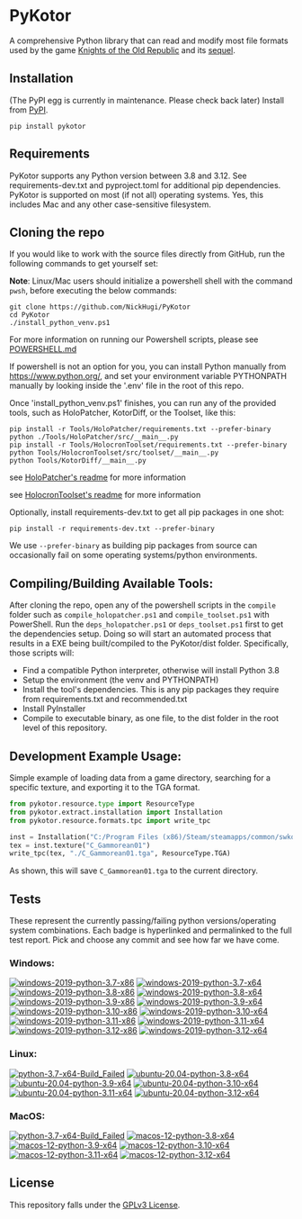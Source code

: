 
PyKotor
=======
A comprehensive Python library that can read and modify most file formats used by the game [Knights of the Old Republic](https://en.wikipedia.org/wiki/Star_Wars:_Knights_of_the_Old_Republic_(video_game)) and its [sequel](https://en.wikipedia.org/wiki/Star_Wars_Knights_of_the_Old_Republic_II:_The_Sith_Lords).

## Installation
(The PyPI egg is currently in maintenance. Please check back later) Install from [PyPI](https://pypi.org/project/PyKotor/).
```commandline
pip install pykotor
```

## Requirements
PyKotor supports any Python version between 3.8 and 3.12. See requirements-dev.txt and pyproject.toml for additional pip dependencies.
PyKotor is supported on most (if not all) operating systems. Yes, this includes Mac and any other case-sensitive filesystem.

## Cloning the repo
If you would like to work with the source files directly from GitHub, run the following commands to get yourself set:

**Note**: Linux/Mac users should initialize a powershell shell with the command `pwsh`, before executing the below commands:

```commandline
git clone https://github.com/NickHugi/PyKotor
cd PyKotor
./install_python_venv.ps1
```
For more information on running our Powershell scripts, please see [POWERSHELL.md](https://github.com/NickHugi/PyKotor/blob/master/POWERSHELL.md)

If powershell is not an option for you, you can install Python manually from https://www.python.org/, and set your environment variable PYTHONPATH manually by looking inside the '.env' file in the root of this repo.


Once 'install_python_venv.ps1' finishes, you can run any of the provided tools, such as HoloPatcher, KotorDiff, or the Toolset, like this:
```commandline
pip install -r Tools/HoloPatcher/requirements.txt --prefer-binary
python ./Tools/HoloPatcher/src/__main__.py
pip install -r Tools/HolocronToolset/requirements.txt --prefer-binary
python Tools/HolocronToolset/src/toolset/__main__.py
python Tools/KotorDiff/__main__.py
```

see [HoloPatcher's readme](https://github.com/NickHugi/PyKotor/tree/master/Tools/HoloPatcher#readme) for more information

see [HolocronToolset's readme](https://github.com/NickHugi/PyKotor/tree/master/Tools/HolocronToolset#readme) for more information

Optionally, install requirements-dev.txt to get all pip packages in one shot:
```commandline
pip install -r requirements-dev.txt --prefer-binary
```
We use `--prefer-binary` as building pip packages from source can occasionally fail on some operating systems/python environments.

## Compiling/Building Available Tools:
After cloning the repo, open any of the powershell scripts in the `compile` folder such as `compile_holopatcher.ps1` and `compile_toolset.ps1` with PowerShell. Run the `deps_holopatcher.ps1` or `deps_toolset.ps1` first to get the dependencies setup. Doing so will start an automated process that results in a EXE being built/compiled to the PyKotor/dist folder. Specifically, those scripts will:
- Find a compatible Python interpreter, otherwise will install Python 3.8
- Setup the environment (the venv and PYTHONPATH)
- Install the tool's dependencies. This is any pip packages they require from requirements.txt and recommended.txt
- Install PyInstaller
- Compile to executable binary, as one file, to the dist folder in the root level of this repository.


## Development Example Usage:
Simple example of loading data from a game directory, searching for a specific texture, and exporting it to the TGA format.
```python
from pykotor.resource.type import ResourceType
from pykotor.extract.installation import Installation
from pykotor.resource.formats.tpc import write_tpc

inst = Installation("C:/Program Files (x86)/Steam/steamapps/common/swkotor")
tex = inst.texture("C_Gammorean01")
write_tpc(tex, "./C_Gammorean01.tga", ResourceType.TGA)
```
As shown, this will save `C_Gammorean01.tga` to the current directory.

## Tests

These represent the currently passing/failing python versions/operating system combinations. Each badge is hyperlinked and permalinked to the full test report. Pick and choose any commit and see how far we have come.

### Windows:

<!-- WINDOWS-BADGES-START -->
[![windows-2019-python-3.7-x86](https://img.shields.io/badge/build-python--3.7--x86_Passing_0-brightgreen?style=plastic&logo=simple-icons&logoColor=%23FF5e34&label=1&labelColor=%23c71818&color=%232f991a)](https://htmlpreview.github.io/?https://github.com/th3w1zard1/PyKotor/blob/9eeb53b89f2f955c09ff549223a37b3ed1431a7c/tests/results/ff7900cafc950d814b96d892493fd3acae74572c/pytest_report_windows-2019_python_3.7_x86/pytest_report.html)
[![windows-2019-python-3.7-x64](https://img.shields.io/badge/build-python--3.7--x64_Passing_0-brightgreen?style=plastic&logo=simple-icons&logoColor=%23FF5e34&label=1&labelColor=%23c71818&color=%232f991a)](https://htmlpreview.github.io/?https://github.com/th3w1zard1/PyKotor/blob/9eeb53b89f2f955c09ff549223a37b3ed1431a7c/tests/results/ff7900cafc950d814b96d892493fd3acae74572c/pytest_report_windows-2019_python_3.7_x64/pytest_report.html)
[![windows-2019-python-3.8-x86](https://img.shields.io/badge/build-python--3.8--x86_Passing_596-brightgreen?style=plastic&logo=simple-icons&logoColor=%23FF5e34&label=47&labelColor=%23c71818&color=%232f991a)](https://htmlpreview.github.io/?https://github.com/th3w1zard1/PyKotor/blob/9eeb53b89f2f955c09ff549223a37b3ed1431a7c/tests/results/ff7900cafc950d814b96d892493fd3acae74572c/pytest_report_windows-2019_python_3.8_x86/pytest_report.html)
[![windows-2019-python-3.8-x64](https://img.shields.io/badge/build-python--3.8--x64_Passing_596-brightgreen?style=plastic&logo=simple-icons&logoColor=%23FF5e34&label=47&labelColor=%23c71818&color=%232f991a)](https://htmlpreview.github.io/?https://github.com/th3w1zard1/PyKotor/blob/9eeb53b89f2f955c09ff549223a37b3ed1431a7c/tests/results/ff7900cafc950d814b96d892493fd3acae74572c/pytest_report_windows-2019_python_3.8_x64/pytest_report.html)
[![windows-2019-python-3.9-x86](https://img.shields.io/badge/build-python--3.9--x86_Passing_596-brightgreen?style=plastic&logo=simple-icons&logoColor=%23FF5e34&label=47&labelColor=%23c71818&color=%232f991a)](https://htmlpreview.github.io/?https://github.com/th3w1zard1/PyKotor/blob/9eeb53b89f2f955c09ff549223a37b3ed1431a7c/tests/results/ff7900cafc950d814b96d892493fd3acae74572c/pytest_report_windows-2019_python_3.9_x86/pytest_report.html)
[![windows-2019-python-3.9-x64](https://img.shields.io/badge/build-python--3.9--x64_Passing_596-brightgreen?style=plastic&logo=simple-icons&logoColor=%23FF5e34&label=47&labelColor=%23c71818&color=%232f991a)](https://htmlpreview.github.io/?https://github.com/th3w1zard1/PyKotor/blob/9eeb53b89f2f955c09ff549223a37b3ed1431a7c/tests/results/ff7900cafc950d814b96d892493fd3acae74572c/pytest_report_windows-2019_python_3.9_x64/pytest_report.html)
[![windows-2019-python-3.10-x86](https://img.shields.io/badge/build-python--3.10--x86_Passing_596-brightgreen?style=plastic&logo=simple-icons&logoColor=%23FF5e34&label=47&labelColor=%23c71818&color=%232f991a)](https://htmlpreview.github.io/?https://github.com/th3w1zard1/PyKotor/blob/9eeb53b89f2f955c09ff549223a37b3ed1431a7c/tests/results/ff7900cafc950d814b96d892493fd3acae74572c/pytest_report_windows-2019_python_3.10_x86/pytest_report.html)
[![windows-2019-python-3.10-x64](https://img.shields.io/badge/build-python--3.10--x64_Passing_596-brightgreen?style=plastic&logo=simple-icons&logoColor=%23FF5e34&label=47&labelColor=%23c71818&color=%232f991a)](https://htmlpreview.github.io/?https://github.com/th3w1zard1/PyKotor/blob/9eeb53b89f2f955c09ff549223a37b3ed1431a7c/tests/results/ff7900cafc950d814b96d892493fd3acae74572c/pytest_report_windows-2019_python_3.10_x64/pytest_report.html)
[![windows-2019-python-3.11-x86](https://img.shields.io/badge/build-python--3.11--x86_Passing_596-brightgreen?style=plastic&logo=simple-icons&logoColor=%23FF5e34&label=47&labelColor=%23c71818&color=%232f991a)](https://htmlpreview.github.io/?https://github.com/th3w1zard1/PyKotor/blob/9eeb53b89f2f955c09ff549223a37b3ed1431a7c/tests/results/ff7900cafc950d814b96d892493fd3acae74572c/pytest_report_windows-2019_python_3.11_x86/pytest_report.html)
[![windows-2019-python-3.11-x64](https://img.shields.io/badge/build-python--3.11--x64_Passing_596-brightgreen?style=plastic&logo=simple-icons&logoColor=%23FF5e34&label=47&labelColor=%23c71818&color=%232f991a)](https://htmlpreview.github.io/?https://github.com/th3w1zard1/PyKotor/blob/9eeb53b89f2f955c09ff549223a37b3ed1431a7c/tests/results/ff7900cafc950d814b96d892493fd3acae74572c/pytest_report_windows-2019_python_3.11_x64/pytest_report.html)
[![windows-2019-python-3.12-x86](https://img.shields.io/badge/build-python--3.12--x86_Passing_596-brightgreen?style=plastic&logo=simple-icons&logoColor=%23FF5e34&label=47&labelColor=%23c71818&color=%232f991a)](https://htmlpreview.github.io/?https://github.com/th3w1zard1/PyKotor/blob/9eeb53b89f2f955c09ff549223a37b3ed1431a7c/tests/results/ff7900cafc950d814b96d892493fd3acae74572c/pytest_report_windows-2019_python_3.12_x86/pytest_report.html)
[![windows-2019-python-3.12-x64](https://img.shields.io/badge/build-python--3.12--x64_Passing_596-brightgreen?style=plastic&logo=simple-icons&logoColor=%23FF5e34&label=47&labelColor=%23c71818&color=%232f991a)](https://htmlpreview.github.io/?https://github.com/th3w1zard1/PyKotor/blob/9eeb53b89f2f955c09ff549223a37b3ed1431a7c/tests/results/ff7900cafc950d814b96d892493fd3acae74572c/pytest_report_windows-2019_python_3.12_x64/pytest_report.html)
<!-- WINDOWS-BADGES-END -->

### Linux:

<!-- LINUX-BADGES-START -->
[![python-3.7-x64-Build_Failed](https://img.shields.io/badge/python--3.7--x64_Build_Failed-lightgrey)](https://github.com/th3w1zard1/PyKotor/actions/runs/8439418259)
[![ubuntu-20.04-python-3.8-x64](https://img.shields.io/badge/build-python--3.8--x64_Passing_596-brightgreen?style=plastic&logo=simple-icons&logoColor=%23FF5e34&label=47&labelColor=%23c71818&color=%232f991a)](https://htmlpreview.github.io/?https://github.com/th3w1zard1/PyKotor/blob/9eeb53b89f2f955c09ff549223a37b3ed1431a7c/tests/results/ff7900cafc950d814b96d892493fd3acae74572c/pytest_report_ubuntu-20.04_python_3.8_x64/pytest_report.html)
[![ubuntu-20.04-python-3.9-x64](https://img.shields.io/badge/build-python--3.9--x64_Passing_596-brightgreen?style=plastic&logo=simple-icons&logoColor=%23FF5e34&label=47&labelColor=%23c71818&color=%232f991a)](https://htmlpreview.github.io/?https://github.com/th3w1zard1/PyKotor/blob/9eeb53b89f2f955c09ff549223a37b3ed1431a7c/tests/results/ff7900cafc950d814b96d892493fd3acae74572c/pytest_report_ubuntu-20.04_python_3.9_x64/pytest_report.html)
[![ubuntu-20.04-python-3.10-x64](https://img.shields.io/badge/build-python--3.10--x64_Passing_596-brightgreen?style=plastic&logo=simple-icons&logoColor=%23FF5e34&label=47&labelColor=%23c71818&color=%232f991a)](https://htmlpreview.github.io/?https://github.com/th3w1zard1/PyKotor/blob/9eeb53b89f2f955c09ff549223a37b3ed1431a7c/tests/results/ff7900cafc950d814b96d892493fd3acae74572c/pytest_report_ubuntu-20.04_python_3.10_x64/pytest_report.html)
[![ubuntu-20.04-python-3.11-x64](https://img.shields.io/badge/build-python--3.11--x64_Passing_596-brightgreen?style=plastic&logo=simple-icons&logoColor=%23FF5e34&label=47&labelColor=%23c71818&color=%232f991a)](https://htmlpreview.github.io/?https://github.com/th3w1zard1/PyKotor/blob/9eeb53b89f2f955c09ff549223a37b3ed1431a7c/tests/results/ff7900cafc950d814b96d892493fd3acae74572c/pytest_report_ubuntu-20.04_python_3.11_x64/pytest_report.html)
[![ubuntu-20.04-python-3.12-x64](https://img.shields.io/badge/build-python--3.12--x64_Passing_596-brightgreen?style=plastic&logo=simple-icons&logoColor=%23FF5e34&label=47&labelColor=%23c71818&color=%232f991a)](https://htmlpreview.github.io/?https://github.com/th3w1zard1/PyKotor/blob/9eeb53b89f2f955c09ff549223a37b3ed1431a7c/tests/results/ff7900cafc950d814b96d892493fd3acae74572c/pytest_report_ubuntu-20.04_python_3.12_x64/pytest_report.html)
<!-- LINUX-BADGES-END -->

### MacOS:

<!-- MACOS-BADGES-START -->
[![python-3.7-x64-Build_Failed](https://img.shields.io/badge/python--3.7--x64_Build_Failed-lightgrey)](https://github.com/th3w1zard1/PyKotor/actions/runs/8439418259)
[![macos-12-python-3.8-x64](https://img.shields.io/badge/build-python--3.8--x64_Passing_595-brightgreen?style=plastic&logo=simple-icons&logoColor=%23FF5e34&label=48&labelColor=%23c71818&color=%232f991a)](https://htmlpreview.github.io/?https://github.com/th3w1zard1/PyKotor/blob/9eeb53b89f2f955c09ff549223a37b3ed1431a7c/tests/results/ff7900cafc950d814b96d892493fd3acae74572c/pytest_report_macos-12_python_3.8_x64/pytest_report.html)
[![macos-12-python-3.9-x64](https://img.shields.io/badge/build-python--3.9--x64_Passing_595-brightgreen?style=plastic&logo=simple-icons&logoColor=%23FF5e34&label=48&labelColor=%23c71818&color=%232f991a)](https://htmlpreview.github.io/?https://github.com/th3w1zard1/PyKotor/blob/9eeb53b89f2f955c09ff549223a37b3ed1431a7c/tests/results/ff7900cafc950d814b96d892493fd3acae74572c/pytest_report_macos-12_python_3.9_x64/pytest_report.html)
[![macos-12-python-3.10-x64](https://img.shields.io/badge/build-python--3.10--x64_Passing_595-brightgreen?style=plastic&logo=simple-icons&logoColor=%23FF5e34&label=48&labelColor=%23c71818&color=%232f991a)](https://htmlpreview.github.io/?https://github.com/th3w1zard1/PyKotor/blob/9eeb53b89f2f955c09ff549223a37b3ed1431a7c/tests/results/ff7900cafc950d814b96d892493fd3acae74572c/pytest_report_macos-12_python_3.10_x64/pytest_report.html)
[![macos-12-python-3.11-x64](https://img.shields.io/badge/build-python--3.11--x64_Passing_595-brightgreen?style=plastic&logo=simple-icons&logoColor=%23FF5e34&label=48&labelColor=%23c71818&color=%232f991a)](https://htmlpreview.github.io/?https://github.com/th3w1zard1/PyKotor/blob/9eeb53b89f2f955c09ff549223a37b3ed1431a7c/tests/results/ff7900cafc950d814b96d892493fd3acae74572c/pytest_report_macos-12_python_3.11_x64/pytest_report.html)
[![macos-12-python-3.12-x64](https://img.shields.io/badge/build-python--3.12--x64_Passing_595-brightgreen?style=plastic&logo=simple-icons&logoColor=%23FF5e34&label=48&labelColor=%23c71818&color=%232f991a)](https://htmlpreview.github.io/?https://github.com/th3w1zard1/PyKotor/blob/9eeb53b89f2f955c09ff549223a37b3ed1431a7c/tests/results/ff7900cafc950d814b96d892493fd3acae74572c/pytest_report_macos-12_python_3.12_x64/pytest_report.html)
<!-- MACOS-BADGES-END -->

## License
This repository falls under the [GPLv3 License](https://github.com/NickHugi/PyKotor/blob/master/LICENSE).











































































